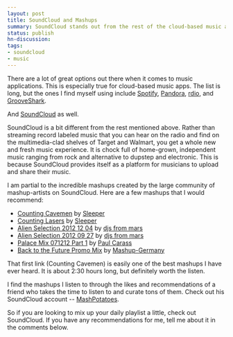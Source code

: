 ```yaml
---
layout: post
title: SoundCloud and Mashups
summary: SoundCloud stands out from the rest of the cloud-based music apps and it is loaded with great mashups.
status: publish
hn-discussion:
tags:
- soundcloud
- music
---
```


There are a lot of great options out there when it comes to music applications.
This is especially true for cloud-based music apps. The list is long, but the
ones I find myself using include
[Spotify](http://www.spotify.com),
[Pandora](http://www.pandora.com/),
[rdio](http://www.rdio.com/), and
[GrooveShark](http://grooveshark.com/).

And [SoundCloud](https://soundcloud.com) as well.

SoundCloud is a bit different from the rest mentioned above. Rather than
streaming record labeled music that you can hear on the radio and find on
the multimedia-clad shelves of Target and Walmart, you get a whole new and
fresh music experience. It is chock full of home-grown, independent music
ranging from rock and alternative to dupstep and electronic. This is because
SoundCloud provides itself as a platform for musicians to upload and share
their music.

I am partial to the incredible mashups created by the large community of
mashup-artists on SoundCloud. Here are a few mashups that I would
recommend:

- [Counting Cavemen](https://soundcloud.com/djsleeper/sets/counting-cavemen/)
by [Sleeper](https://soundcloud.com/djsleeper)
- [Counting Lasers](https://soundcloud.com/djsleeper/dj-sleeper-counting-lazers)
by [Sleeper](https://soundcloud.com/djsleeper)
- [Alien Selection 2012 12 04](https://soundcloud.com/djsfrommars/2012-12-04-1)
by [djs from mars](https://soundcloud.com/djsfrommars)
- [Alien Selection 2012 09 27](https://soundcloud.com/djsfrommars/djs-from-mars-alien-5)
by [djs from mars](https://soundcloud.com/djsfrommars)
- [Palace Mix 071212 Part 1](https://soundcloud.com/paulcarass/palace-mix-071212-part-1)
by [Paul Carass](https://soundcloud.com/paulcarass)
- [Back to the Future Promo Mix](https://soundcloud.com/mashupgermany/mashup-germany-back-to-the-1)
by [Mashup-Germany](https://soundcloud.com/mashupgermany)

That first link (Counting Cavemen) is easily one of the best mashups I have
ever heard. It is about 2:30 hours long, but definitely worth the listen.

I find the mashups I listen to through the likes and recommendations of a
friend who takes the time to listen to and curate tons of them. Check out
his SoundCloud account -- [MashPotatoes](https://soundcloud.com/mashpotatoemusic).

So if you are looking to mix up your daily playlist a little, check out
SoundCloud. If you have any recommendations for me, tell me about it in the
comments below.
